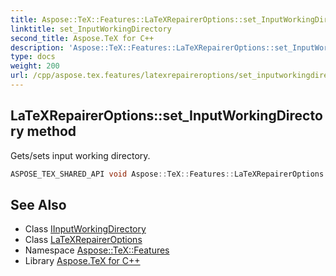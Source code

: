 ```yaml
---
title: Aspose::TeX::Features::LaTeXRepairerOptions::set_InputWorkingDirectory method
linktitle: set_InputWorkingDirectory
second_title: Aspose.TeX for C++
description: 'Aspose::TeX::Features::LaTeXRepairerOptions::set_InputWorkingDirectory method. Gets/sets input working directory in C++.'
type: docs
weight: 200
url: /cpp/aspose.tex.features/latexrepaireroptions/set_inputworkingdirectory/
---
```

## LaTeXRepairerOptions::set_InputWorkingDirectory method


Gets/sets input working directory.

```cpp
ASPOSE_TEX_SHARED_API void Aspose::TeX::Features::LaTeXRepairerOptions::set_InputWorkingDirectory(System::SharedPtr<Aspose::TeX::IO::IInputWorkingDirectory> value)
```

## See Also

* Class [IInputWorkingDirectory](../../../aspose.tex.io/iinputworkingdirectory/)
* Class [LaTeXRepairerOptions](../)
* Namespace [Aspose::TeX::Features](../../)
* Library [Aspose.TeX for C++](../../../)
